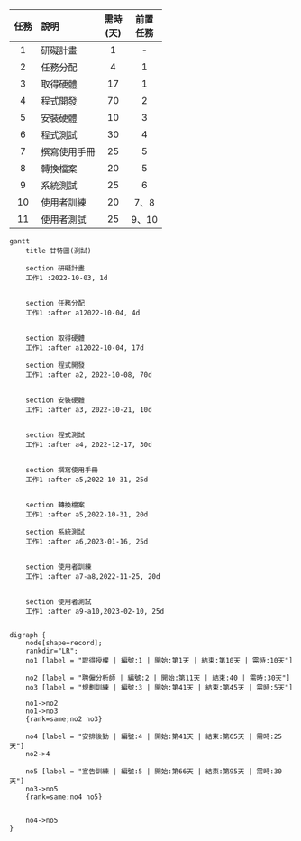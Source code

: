 |  任務  |  說明    | 需時<br>(天) | 前置<br>任務  |
| :--:   |:----    | :-----:  | :-----:  |
| 1      | 研礙計畫 |  1       | -        |
| 2      | 任務分配 |  4       | 1        |
| 3      | 取得硬體 | 17       | 1        |
| 4      | 程式開發 | 70       | 2        |
| 5      | 安裝硬體 | 10       | 3        |
| 6      | 程式測試 | 30       | 4        |
| 7      | 撰寫使用手冊| 25    | 5        |
| 8      | 轉換檔案 | 20       | 5        |
| 9      | 系統測試 | 25       | 6        |
| 10     | 使用者訓練 | 20     | 7、8     | 
| 11     | 使用者測試 | 25     | 9、10    |

```mermaid
gantt
    title 甘特圖(測試)

    section 研礙計畫
    工作1 :2022-10-03, 1d
    
    
    section 任務分配
    工作1 :after a12022-10-04, 4d
    
    
    section 取得硬體
    工作1 :after a12022-10-04, 17d
    
    section 程式開發
    工作1 :after a2, 2022-10-08, 70d
    
    
    section 安裝硬體
    工作1 :after a3, 2022-10-21, 10d
    
    
    section 程式測試
    工作1 :after a4, 2022-12-17, 30d
    
    
    section 撰寫使用手冊
    工作1 :after a5,2022-10-31, 25d
    
    
    section 轉換檔案
    工作1 :after a5,2022-10-31, 20d
    
    section 系統測試
    工作1 :after a6,2023-01-16, 25d
    
    
    section 使用者訓練
    工作1 :after a7-a8,2022-11-25, 20d
    
    
    section 使用者測試
    工作1 :after a9-a10,2023-02-10, 25d
    
```
```
digraph {
	node[shape=record];
	rankdir="LR";
    no1 [label = "取得授權 | 編號:1 | 開始:第1天 | 結束:第10天 | 需時:10天"]
    
    no2 [label = "聘僱分析師 | 編號:2 | 開始:第11天 | 結束:40 | 需時:30天"]
    no3 [label = "規劃訓練 | 編號:3 | 開始:第41天 | 結束:第45天 | 需時:5天"]
    
    no1->no2
    no1->no3
    {rank=same;no2 no3}
    
    no4 [label = "安排後勤 | 編號:4 | 開始:第41天 | 結束:第65天 | 需時:25天"]
    no2->4
    
    no5 [label = "宣告訓練 | 編號:5 | 開始:第66天 | 結束:第95天 | 需時:30天"]
    no3->no5
    {rank=same;no4 no5}
    
    
    no4->no5
}
```
